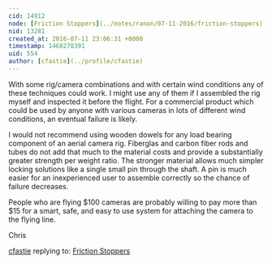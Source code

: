 ```yaml
---
cid: 14912
node: [Friction Stoppers](../notes/ranon/07-11-2016/friction-stoppers)
nid: 13281
created_at: 2016-07-11 23:06:31 +0000
timestamp: 1468278391
uid: 554
author: [cfastie](../profile/cfastie)
---
```


With some rig/camera combinations and with certain wind conditions any of these techniques could work. I might use any of them if I assembled the rig myself and inspected it before the flight. For a commercial product which could be used by anyone with various cameras in lots of different wind conditions, an eventual failure is likely. 

I would not recommend using wooden dowels for any load bearing component of an aerial camera rig. Fiberglas and carbon fiber rods and tubes do not add that much to the material costs and provide a substantially greater strength per weight ratio. The stronger material allows much simpler locking solutions like a single small pin through the shaft. A pin is much easier for an inexperienced user to assemble correctly so the chance of failure decreases. 

People who are flying $100 cameras are probably willing to pay more than $15 for a smart, safe, and easy to use system for attaching the camera to the flying line.

Chris

[cfastie](../profile/cfastie) replying to: [Friction Stoppers](../notes/ranon/07-11-2016/friction-stoppers)

